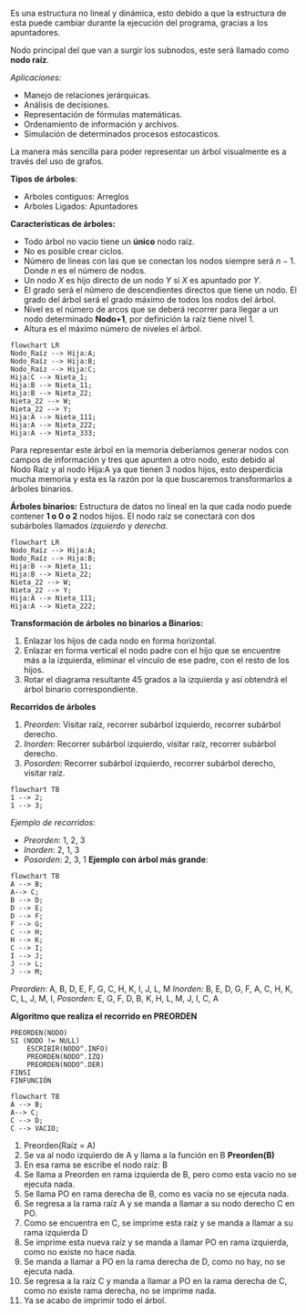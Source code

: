 Es una estructura no lineal y dinámica, esto debido a que la estructura de esta puede cambiar durante la ejecución del programa, gracias a los apuntadores.

Nodo principal del que van a surgir los subnodos, este será llamado como **nodo raíz**. 

*Aplicaciones:*
- Manejo de relaciones jerárquicas.
- Análisis de decisiones.
- Representación de fórmulas matemáticas.
- Ordenamiento de información y archivos.
- Simulación de determinados procesos estocasticos.

La manera más sencilla para poder representar un árbol visualmente es a través del uso de grafos.

**Tipos de árboles**:
- Arboles contiguos: Arreglos
- Arboles Ligados: Apuntadores

**Características de árboles:**
- Todo árbol no vacío tiene un **único** nodo raíz.
- No es posible crear ciclos.
- Número de lineas con las que se conectan los nodos siempre será $n-1$. Donde $n$ es el número de nodos.
- Un nodo $X$ es hijo directo de un nodo $Y$ sí $X$ es apuntado por $Y$.
- El grado será el número de descendientes directos que tiene un nodo. El grado del árbol será el grado máximo de todos los nodos del árbol.
- Nivel es el número de arcos que se deberá recorrer para llegar a un nodo determinado **Nodo+1**, por definición la raíz tiene nivel 1. 
- Altura es el máximo número de niveles el árbol.

```mermaid
flowchart LR
Nodo_Raíz --> Hija:A;
Nodo_Raíz --> Hija:B;
Nodo_Raíz --> Hija:C;
Hija:C --> Nieta_1;
Hija:B --> Nieta_11;
Hija:B --> Nieta_22;
Nieta_22 --> W;
Nieta_22 --> Y;
Hija:A --> Nieta_111;
Hija:A --> Nieta_222;
Hija:A --> Nieta_333;
```

Para representar este árbol en la memoria deberíamos generar nodos con campos de información y tres que apunten a otro nodo, esto debido al Nodo Raíz y al nodo Hija:A ya que tienen 3 nodos hijos, esto desperdicia mucha memoria y esta es la razón por la que buscaremos transformarlos a árboles binarios.

**Árboles binarios:**
Estructura de datos no lineal en la que cada nodo puede contener **1 o 0 o 2** nodos hijos. El nodo raíz se conectará con dos subárboles llamados *izquierdo* y *derecha*. 
```mermaid
flowchart LR
Nodo_Raíz --> Hija:A;
Nodo_Raíz --> Hija:B;
Hija:B --> Nieta_11;
Hija:B --> Nieta_22;
Nieta_22 --> W;
Nieta_22 --> Y;
Hija:A --> Nieta_111;
Hija:A --> Nieta_222;

```

**Transformación de árboles no binarios a Binarios:**
1. Enlazar los hijos de cada nodo en forma horizontal.
2. Enlazar en forma vertical el nodo padre con el hijo que se encuentre más a la izquierda, eliminar el vínculo de ese padre, con el resto de los hijos.
3. Rotar el diagrama resultante 45 grados a la izquierda y así obtendrá el árbol binario correspondiente.

**Recorridos de árboles**
1. *Preorden*: Visitar raíz, recorrer subárbol izquierdo, recorrer subárbol derecho.
2. *Inorden*: Recorrer subárbol izquierdo, visitar raíz, recorrer subárbol derecho.
3. *Posorden*: Recorrer subárbol izquierdo, recorrer subárbol derecho, visitar raíz. 

```mermaid
flowchart TB
1 --> 2;
1 --> 3;
```
*Ejemplo de recorridos*:
- _Preorden_: 1, 2, 3 
- *Inorden*: 2, 1, 3 
- *Posorden*: 2, 3, 1
**Ejemplo con árbol más grande**: 
```mermaid
flowchart TB
A --> B;
A--> C;
B --> D;
D --> E;
D --> F;
F --> G;
C --> H;
H --> K;
C --> I;
I --> J;
J --> L;
J --> M;

```

*Preorden*: A, B, D, E, F, G, C, H, K, I, J, L, M 
*Inorden:* B, E, D, G, F, A, C, H, K, C, L, J, M, I, 
*Posorden:* E, G, F, D, B, K, H, L, M, J, I, C, A 

**Algoritmo que realiza el recorrido en PREORDEN**
```
PREORDEN(NODO)
SI (NODO != NULL)
	ESCRIBIR(NODO^.INFO)
	PREORDEN(NODO^.IZQ)
	PREORDEN(NODO^.DER)
FINSI
FINFUNCIÓN
```

```mermaid
flowchart TB
A --> B;
A--> C;
C --> D;
C --> VACIO;
```

1. Preorden(Raíz = A)
2. Se va al nodo izquierdo de A y llama a la función en B **Preorden(B)**
3. En esa rama se escribe el nodo raíz: B
4. Se llama a Preorden en rama izquierda de B, pero como esta vacío no se ejecuta nada. 
5. Se llama PO en rama derecha de B, como es vacía no se ejecuta nada. 
6. Se regresa a la rama raíz A y se manda a llamar a  su nodo derecho C en PO. 
7. Como se encuentra en C, se imprime esta raíz y se manda a llamar a su rama izquierda D
8. Se imprime esta nueva raíz y se manda a llamar PO en rama izquierda, como no existe no hace nada.
9. Se manda a llamar a PO en la rama derecha de D, como no hay, no se ejecuta nada. 
10. Se regresa a la raíz C y manda a llamar a PO en la rama derecha de C, como no existe rama derecha, no se imprime nada. 
11. Ya se acabo de imprimir todo el árbol.

